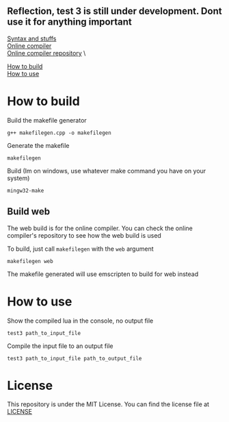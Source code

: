 ## Reflection, test 3 is still under development. Dont use it for anything important

[Syntax and stuffs](syntax_and_stuffs.md) \
[Online compiler](https://triplecubes.github.io/reflection_test_3) \
[Online compiler repository](https://github.com/TripleCubes/reflection_test_3) \

[How to build](#how-to-build) \
[How to use](#how-to-use)

# How to build
Build the makefile generator
```
g++ makefilegen.cpp -o makefilegen
```
Generate the makefile
```
makefilegen
```
Build (Im on windows, use whatever make command you have on your system)
```
mingw32-make
```

## Build web
The web build is for the online compiler. You can check the online compiler's
repository to see how the web build is used

To build, just call `makefilegen` with the `web` argument
```
makefilegen web
```
The makefile generated will use emscripten to build for web instead

# How to use
Show the compiled lua in the console, no output file
```
test3 path_to_input_file
```
Compile the input file to an output file
```
test3 path_to_input_file path_to_output_file
```

# License

This repository is under the MIT License. You can find the license file at [LICENSE](LICENSE)
